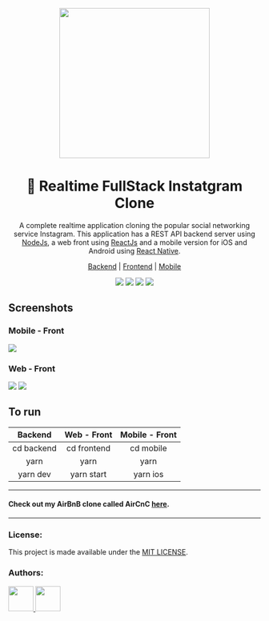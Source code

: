 <p align="center"><img src="https://upload.wikimedia.org/wikipedia/commons/thumb/2/2a/Instagram_logo.svg/1200px-Instagram_logo.svg.png" width="300"></p>

<h1 align="center">📸 Realtime FullStack Instatgram Clone</h1>
<p align="center">A complete realtime application cloning the popular social networking service Instagram. This application has a REST API backend server using <a href="https://nodejs.org/en/">NodeJs</a>, a web front using <a href="https://reactjs.org/">ReactJs</a> and a mobile version for iOS and Android using <a href="https://facebook.github.io/react-native/">React Native</a>. </p>

<p align="center">
  <a href="https://github.com/yarapolana/instagram-fullstack-clone/tree/master/backend" >Backend</a>
  |
  <a href="https://github.com/yarapolana/instagram-fullstack-clone/tree/master/frontend" >Frontend</a>
  |
  <a href="https://github.com/yarapolana/instagram-fullstack-clone/tree/master/mobile" >Mobile</a>
</p>

<p align="center">
  <img src="https://img.shields.io/badge/platform-node-blue" >
  <img src="https://img.shields.io/badge/platform-react-blue" >
  <img src="https://img.shields.io/badge/platform-react--native-blue" >
  <a href="https://yarapolana.com"><img src="https://img.shields.io/badge/createdby-yarapolana-red.svg" ></a>
</p>

## Screenshots 

### Mobile - Front
![](https://raw.githubusercontent.com/yarapolana/rocketseat-omnistack7/master/images/omnistack-7-mobile.jpg)


### Web - Front
![](https://raw.githubusercontent.com/yarapolana/rocketseat-omnistack7/master/images/omnistack-7-web-feed.jpg)
![](https://raw.githubusercontent.com/yarapolana/rocketseat-omnistack7/master/images/omnistack-7-web-post.jpg)


To run
----------------------------------
| Backend        | Web - Front        | Mobile - Front        |
|:-------------:|:-------------:|:-------------:|
| cd backend  | cd frontend | cd mobile| 
| yarn |  yarn| yarn| 
| yarn dev  | yarn start | yarn ios | 

---

<h4> Check out my AirBnB clone called AirCnC <a href="https://github.com/yarapolana/airbnb-code-clone">here</a>.</h4>

---
### License:

This project is made available under the [MIT LICENSE](LICENSE.md).

### Authors:

<p>
  <a href="https://github.com/yarapolana">
    <img src="https://avatars0.githubusercontent.com/u/19730118?s=460&v=4" width="50" height="50">
  </a>
  <a href="https://dotcode.is">
    <img src="https://avatars0.githubusercontent.com/u/72260889?s=200&v=4" width="50" height="50">
  </a>
</p>
